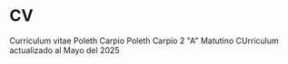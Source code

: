 # CV
Curriculum vitae Poleth Carpio
Poleth Carpio
2 "A" Matutino 
CUrriculum actualizado al Mayo del 2025
